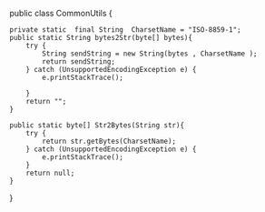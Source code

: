 public class CommonUtils {

    private static  final String  CharsetName = "ISO-8859-1";
    public static String bytes2Str(byte[] bytes){
        try {
            String sendString = new String(bytes , CharsetName );
            return sendString;
        } catch (UnsupportedEncodingException e) {
            e.printStackTrace();

        }
        return "";
    }

    public static byte[] Str2Bytes(String str){
        try {
            return str.getBytes(CharsetName);
        } catch (UnsupportedEncodingException e) {
            e.printStackTrace();
        }
        return null;
    }

}
